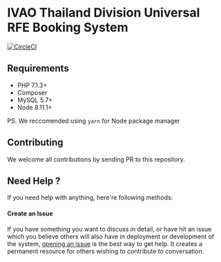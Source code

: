 IVAO Thailand Division Universal RFE Booking System
===================================================

[![CircleCI](https://circleci.com/gh/rayriffy/ivaothai-rfe-api.svg?style=svg)](https://circleci.com/gh/rayriffy/ivaothai-rfe-api)

Requirements
------------

- PHP 7.1.3+
- Composer
- MySQL 5.7+
- Node 8.11.1+

PS. We reccomended using `yarn` for Node package manager

Contributing
------------

We welcome all contributions by sending PR to this repository.

Need Help ?
-----------

If you need help with anything, here're following methods:

#### Create an Issue

If you have something you want to discuss in detail, or have hit an issue which you believe others will also have in deployment or development of the system, [opening an issue](https://github.com/rayriffy/ivaothai-rfe-api/issues) is the best way to get help. It creates a permanent resource for others wishing to contribute to conversation.